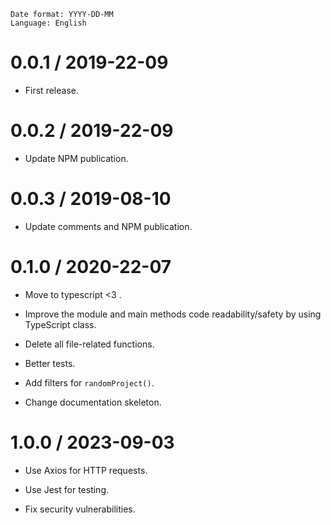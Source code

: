 `Date format: YYYY-DD-MM`<br/>
`Language: English`


0.0.1 / 2019-22-09
==================
* First release.


0.0.2 / 2019-22-09
==================
* Update NPM publication.


0.0.3 / 2019-08-10
==================
* Update comments and NPM publication.


0.1.0 / 2020-22-07
==================
* Move to typescript <3 .

* Improve the module and main methods code readability/safety by using TypeScript class.

* Delete all file-related functions.

* Better tests.

* Add filters for `randomProject()`.

* Change documentation skeleton.


1.0.0 / 2023-09-03
==================
* Use Axios for HTTP requests.

* Use Jest for testing.

* Fix security vulnerabilities.